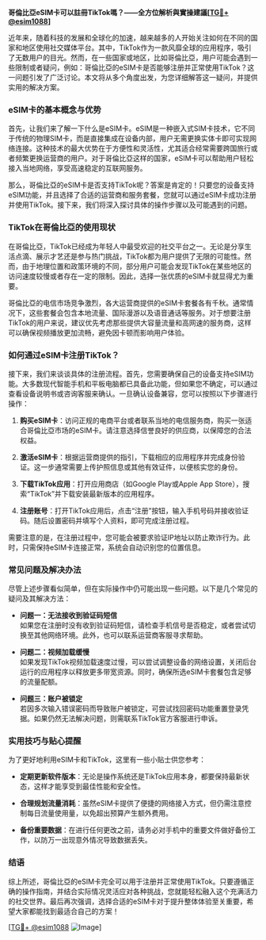 **哥倫比亞eSIM卡可以註冊TikTok嗎？——全方位解析與實操建議[[TG💪+ @esim1088](https://t.me/s/esim1088)]**

近年来，随着科技的发展和全球化的加速，越来越多的人开始关注如何在不同的国家和地区使用社交媒体平台。其中，TikTok作为一款风靡全球的应用程序，吸引了无数用户的目光。然而，在一些国家或地区，比如哥倫比亞，用户可能会遇到一些限制或者疑问，例如：哥倫比亞的eSIM卡是否能够注册并正常使用TikTok？这一问题引发了广泛讨论。本文将从多个角度出发，为您详细解答这一疑问，并提供实用的解决方案。

### eSIM卡的基本概念与优势

首先，让我们来了解一下什么是eSIM卡。eSIM是一种嵌入式SIM卡技术，它不同于传统的物理SIM卡，而是直接集成在设备内部，用户无需更换实体卡即可实现网络连接。这种技术的最大优势在于方便性和灵活性，尤其适合经常需要跨国旅行或者频繁更换运营商的用户。对于哥倫比亞这样的国家，eSIM卡可以帮助用户轻松接入当地网络，享受高速稳定的互联网服务。

那么，哥倫比亞的eSIM卡是否支持TikTok呢？答案是肯定的！只要您的设备支持eSIM功能，并且选择了合适的运营商和服务套餐，您就可以通过eSIM卡成功注册并使用TikTok。接下来，我们将深入探讨具体的操作步骤以及可能遇到的问题。

### TikTok在哥倫比亞的使用现状

在哥倫比亞，TikTok已经成为年轻人中最受欢迎的社交平台之一。无论是分享生活点滴、展示才艺还是参与热门挑战，TikTok都为用户提供了无限的可能性。然而，由于地理位置和政策环境的不同，部分用户可能会发现TikTok在某些地区的访问速度较慢或者存在一定的限制。因此，选择一张优质的eSIM卡就显得尤为重要。

哥倫比亞的电信市场竞争激烈，各大运营商提供的eSIM卡套餐各有千秋。通常情况下，这些套餐会包含本地流量、国际漫游以及语音通话等服务。对于想要注册TikTok的用户来说，建议优先考虑那些提供大容量流量和高网速的服务商，这样可以确保视频播放更加流畅，避免因卡顿而影响用户体验。

### 如何通过eSIM卡注册TikTok？

接下来，我们来谈谈具体的注册流程。首先，您需要确保自己的设备支持eSIM功能。大多数现代智能手机和平板电脑都已具备此功能，但如果您不确定，可以通过查看设备说明书或咨询客服来确认。一旦确认设备兼容，您可以按照以下步骤进行操作：

1. **购买eSIM卡**：访问正规的电商平台或者联系当地的电信服务商，购买一张适合哥倫比亞市场的eSIM卡。请注意选择信誉良好的供应商，以保障您的合法权益。
   
2. **激活eSIM卡**：根据运营商提供的指引，下载相应的应用程序并完成身份验证。这一步通常需要上传护照信息或其他有效证件，以便核实您的身份。

3. **下载TikTok应用**：打开应用商店（如Google Play或Apple App Store），搜索“TikTok”并下载安装最新版本的应用程序。

4. **注册账号**：打开TikTok应用后，点击“注册”按钮，输入手机号码并接收验证码。随后设置密码并填写个人资料，即可完成注册过程。

需要注意的是，在注册过程中，您可能会被要求验证IP地址以防止欺诈行为。此时，只需保持eSIM卡连接正常，系统会自动识别您的位置信息。

### 常见问题及解决办法

尽管上述步骤看似简单，但在实际操作中仍可能出现一些问题。以下是几个常见的疑问及其解决方法：

- **问题一：无法接收到验证码短信**  
  如果您在注册时没有收到验证码短信，请检查手机信号是否稳定，或者尝试切换至其他网络环境。此外，也可以联系运营商客服寻求帮助。

- **问题二：视频加载缓慢**  
  如果发现TikTok视频加载速度过慢，可以尝试调整设备的网络设置，关闭后台运行的应用程序以释放更多带宽资源。同时，确保所选eSIM卡套餐包含足够的流量配额。

- **问题三：账户被锁定**  
  若因多次输入错误密码而导致账户被锁定，可尝试找回密码功能重置登录凭据。如果仍然无法解决问题，则需联系TikTok官方客服进行申诉。

### 实用技巧与贴心提醒

为了更好地利用eSIM卡和TikTok，这里有一些小贴士供您参考：

- **定期更新软件版本**：无论是操作系统还是TikTok应用本身，都要保持最新状态，这样才能享受到最佳性能和安全性。
  
- **合理规划流量消耗**：虽然eSIM卡提供了便捷的网络接入方式，但仍需注意控制每日流量使用量，以免超出预算产生额外费用。

- **备份重要数据**：在进行任何更改之前，请务必对手机中的重要文件做好备份工作，以防万一出现意外情况导致数据丢失。

### 结语

综上所述，哥倫比亞的eSIM卡完全可以用于注册并正常使用TikTok。只要遵循正确的操作指南，并结合实际情况灵活应对各种挑战，您就能轻松融入这个充满活力的社交世界。最后再次强调，选择合适的eSIM卡对于提升整体体验至关重要，希望大家都能找到最适合自己的方案！

[[TG💪+ @esim1088](https://t.me/s/esim1088) ![Image](https://i.postimg.cc/4NQfJmqS/Snipaste-2025-05-13-00-14-12.png)]